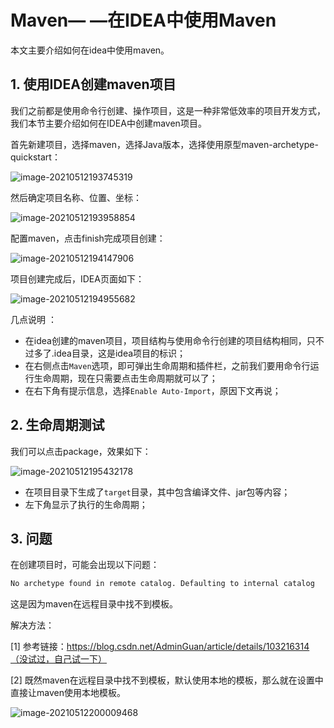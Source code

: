 # Maven— —在IDEA中使用Maven

本文主要介绍如何在idea中使用maven。



## 1. 使用IDEA创建maven项目

我们之前都是使用命令行创建、操作项目，这是一种非常低效率的项目开发方式，我们本节主要介绍如何在IDEA中创建maven项目。

首先新建项目，选择maven，选择Java版本，选择使用原型maven-archetype-quickstart：

![image-20210512193745319](https://cdn.jsdelivr.net/gh/Lee-0o0/image-store/PicGo/2022-04-01/357187565b774096d816e586a1764146--c0b3--image-20210512193745319.png)

然后确定项目名称、位置、坐标：

![image-20210512193958854](https://cdn.jsdelivr.net/gh/Lee-0o0/image-store/PicGo/2022-04-01/fed1d5740105cc11c8af44af530ef093--3283--image-20210512193958854.png)

配置maven，点击finish完成项目创建：

![image-20210512194147906](https://cdn.jsdelivr.net/gh/Lee-0o0/image-store/PicGo/2022-04-01/dab9530ece778a94db3b62690cada6f5--e93d--image-20210512194147906.png)

项目创建完成后，IDEA页面如下：

![image-20210512194955682](https://cdn.jsdelivr.net/gh/Lee-0o0/image-store/PicGo/2022-04-01/93fc0d671813abca1154ac80fd24c3d1--af9d--image-20210512194955682.png)

几点说明 ：

- 在idea创建的maven项目，项目结构与使用命令行创建的项目结构相同，只不过多了.idea目录，这是idea项目的标识；
- 在右侧点击`Maven`选项，即可弹出生命周期和插件栏，之前我们要用命令行运行生命周期，现在只需要点击生命周期就可以了；
- 在右下角有提示信息，选择`Enable Auto-Import`，原因下文再说；



## 2. 生命周期测试

我们可以点击package，效果如下：

![image-20210512195432178](https://cdn.jsdelivr.net/gh/Lee-0o0/image-store/PicGo/2022-04-01/cd9f9260234ba0fbee4cac9bdf38091c--3441--image-20210512195432178.png)

- 在项目目录下生成了`target`目录，其中包含编译文件、jar包等内容；
- 左下角显示了执行的生命周期；



## 3. 问题

在创建项目时，可能会出现以下问题：

```txt
No archetype found in remote catalog. Defaulting to internal catalog
```

这是因为maven在远程目录中找不到模板。

解决方法：

[1] 参考链接：https://blog.csdn.net/AdminGuan/article/details/103216314（没试过，自己试一下）

[2] 既然maven在远程目录中找不到模板，默认使用本地的模板，那么就在设置中直接让maven使用本地模板。

![image-20210512200009468](https://cdn.jsdelivr.net/gh/Lee-0o0/image-store/PicGo/2022-04-01/b238cbdebdbcd3b74d8b72e063c26047--dde4--image-20210512200009468.png)

